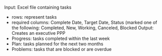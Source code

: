 Input: Excel file containing tasks
- rows: represent tasks
- required columns: Complete Date, Target Date, Status (marked one of the following: Completed, New, Working, Canceled, Blocked
Output: Creates an executive PPP
- Progress: tasks completed within the last week
- Plan: tasks planned for the next two months
- Problems: tasks that are blocked or are overdue 
